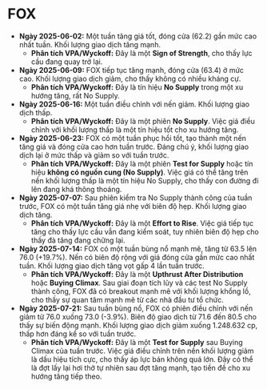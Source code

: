 # FOX

- **Ngày 2025-06-02:** Một tuần tăng giá tốt, đóng cửa (62.2) gần mức cao nhất tuần. Khối lượng giao dịch tăng mạnh.
    - **Phân tích VPA/Wyckoff:** Đây là một **Sign of Strength**, cho thấy lực cầu đang quay trở lại.
- **Ngày 2025-06-09:** FOX tiếp tục tăng mạnh, đóng cửa (63.4) ở mức cao. Khối lượng giao dịch giảm, cho thấy không có nhiều kháng cự.
    - **Phân tích VPA/Wyckoff:** Đây là tín hiệu **No Supply** trong một xu hướng tăng, rất No Supply.
- **Ngày 2025-06-16:** Một tuần điều chỉnh với nến giảm. Khối lượng giao dịch thấp.
    - **Phân tích VPA/Wyckoff:** Đây là một phiên **No Supply**. Việc giá điều chỉnh với khối lượng thấp là một tín hiệu tốt cho xu hướng tăng.
- **Ngày 2025-06-23:** FOX có một tuần phục hồi tốt, tạo thành một nến tăng giá và đóng cửa cao hơn tuần trước. Đáng chú ý, khối lượng giao dịch lại ở mức thấp và giảm so với tuần trước.
    - **Phân tích VPA/Wyckoff:** Đây là một phiên **Test for Supply** hoặc tín hiệu **không có nguồn cung (No Supply)**. Việc giá có thể tăng trên nền khối lượng thấp là một tín hiệu No Supply, cho thấy con đường đi lên đang khá thông thoáng.
- **Ngày 2025-07-07:** Sau phiên kiểm tra No Supply thành công của tuần trước, FOX có một tuần tăng giá nhẹ với biên độ hẹp. Khối lượng giao dịch tăng.
    - **Phân tích VPA/Wyckoff:** Đây là một **Effort to Rise**. Việc giá tiếp tục tăng cho thấy lực cầu vẫn đang kiểm soát, tuy nhiên biên độ hẹp cho thấy đà tăng đang chững lại.
- **Ngày 2025-07-14:** FOX có một tuần bùng nổ mạnh mẽ, tăng từ 63.5 lên 76.0 (+19.7%). Nến có biên độ rộng với giá đóng cửa gần mức cao nhất tuần. Khối lượng giao dịch tăng vọt gấp 4 lần tuần trước.
    - **Phân tích VPA/Wyckoff:** Đây là một **Upthrust After Distribution** hoặc **Buying Climax**. Sau giai đoạn tích lũy và các test No Supply thành công, FOX đã có breakout mạnh mẽ với khối lượng khổng lồ, cho thấy sự quan tâm mạnh mẽ từ các nhà đầu tư tổ chức.
- **Ngày 2025-07-21:** Sau tuần bùng nổ, FOX có phiên điều chỉnh với nến giảm từ 76.0 xuống 73.0 (-3.9%). Biên độ giao dịch từ 71.6 đến 80.5 cho thấy sự biến động mạnh. Khối lượng giao dịch giảm xuống 1.248.632 cp, thấp hơn đáng kể so với tuần trước.
    - **Phân tích VPA/Wyckoff:** Đây là một **Test for Supply** sau Buying Climax của tuần trước. Việc giá điều chỉnh trên nền khối lượng giảm là dấu hiệu tích cực, cho thấy áp lực bán không quá lớn. Đây có thể là đợt lấy lại hơi thở tự nhiên sau đợt tăng mạnh, tạo tiền đề cho xu hướng tăng tiếp theo.


